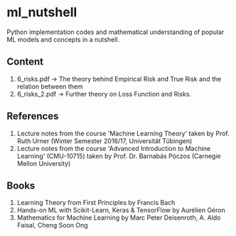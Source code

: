 # ml_nutshell
Python implementation codes and mathematical understanding of popular ML models and concepts in a nutshell.

## Content
1. 6_risks.pdf $\rightarrow$ The theory behind Empirical Risk and True Risk and the relation between them
2. 6_risks_2.pdf $\rightarrow$ Further theory on Loss Function and Risks.

## References
1. Lecture notes from the course 'Machine Learning Theory' taken by Prof. Ruth Urner (Winter Semester 2016/17, Universität Tübingen)
2. Lecture notes from the course 'Advanced Introduction to Machine Learning' (CMU-10715) taken by Prof. Dr. Barnabás Póczos (Carnegie Mellon University)

## Books
1. Learning Theory from First Principles by Francis Bach
2. Hands-on ML with Scikit-Learn, Keras & TensorFlow by Aurélien Géron
3. Mathematics for Machine Learning by Marc Peter Deisenroth, A. Aldo Faisal, Cheng Soon Ong
